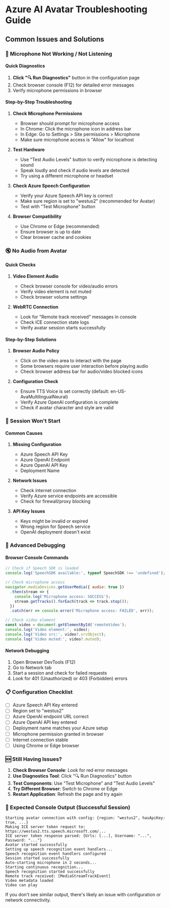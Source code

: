 # Azure AI Avatar Troubleshooting Guide

## Common Issues and Solutions

### 🎤 Microphone Not Working / Not Listening

#### Quick Diagnostics
1. **Click "🔍 Run Diagnostics"** button in the configuration page
2. Check browser console (F12) for detailed error messages
3. Verify microphone permissions in browser

#### Step-by-Step Troubleshooting

1. **Check Microphone Permissions**
   - Browser should prompt for microphone access
   - In Chrome: Click the microphone icon in address bar
   - In Edge: Go to Settings > Site permissions > Microphone
   - Make sure microphone access is "Allow" for localhost

2. **Test Hardware**
   - Use "Test Audio Levels" button to verify microphone is detecting sound
   - Speak loudly and check if audio levels are detected
   - Try using a different microphone or headset

3. **Check Azure Speech Configuration**
   - Verify your Azure Speech API key is correct
   - Make sure region is set to "westus2" (recommended for Avatar)
   - Test with "Test Microphone" button

4. **Browser Compatibility**
   - Use Chrome or Edge (recommended)
   - Ensure browser is up to date
   - Clear browser cache and cookies

### 🔇 No Audio from Avatar

#### Quick Checks
1. **Video Element Audio**
   - Check browser console for video/audio errors
   - Verify video element is not muted
   - Check browser volume settings

2. **WebRTC Connection**
   - Look for "Remote track received" messages in console
   - Check ICE connection state logs
   - Verify avatar session starts successfully

#### Step-by-Step Solutions

1. **Browser Audio Policy**
   - Click on the video area to interact with the page
   - Some browsers require user interaction before playing audio
   - Check browser address bar for audio/video blocked icons

2. **Configuration Check**
   - Ensure TTS Voice is set correctly (default: en-US-AvaMultilingualNeural)
   - Verify Azure OpenAI configuration is complete
   - Check if avatar character and style are valid

### 🚫 Session Won't Start

#### Common Causes
1. **Missing Configuration**
   - Azure Speech API Key
   - Azure OpenAI Endpoint
   - Azure OpenAI API Key
   - Deployment Name

2. **Network Issues**
   - Check internet connection
   - Verify Azure service endpoints are accessible
   - Check for firewall/proxy blocking

3. **API Key Issues**
   - Keys might be invalid or expired
   - Wrong region for Speech service
   - OpenAI deployment doesn't exist

### 🔧 Advanced Debugging

#### Browser Console Commands
```javascript
// Check if Speech SDK is loaded
console.log('SpeechSDK available:', typeof SpeechSDK !== 'undefined');

// Check microphone access
navigator.mediaDevices.getUserMedia({ audio: true })
  .then(stream => {
    console.log('Microphone access: SUCCESS');
    stream.getTracks().forEach(track => track.stop());
  })
  .catch(err => console.error('Microphone access: FAILED', err));

// Check video element
const video = document.getElementById('remoteVideo');
console.log('Video element:', video);
console.log('Video src:', video?.srcObject);
console.log('Video muted:', video?.muted);
```

#### Network Debugging
1. Open Browser DevTools (F12)
2. Go to Network tab
3. Start a session and check for failed requests
4. Look for 401 (Unauthorized) or 403 (Forbidden) errors

### 📋 Configuration Checklist

- [ ] Azure Speech API Key entered
- [ ] Region set to "westus2"
- [ ] Azure OpenAI endpoint URL correct
- [ ] Azure OpenAI API key entered
- [ ] Deployment name matches your Azure setup
- [ ] Microphone permission granted in browser
- [ ] Internet connection stable
- [ ] Using Chrome or Edge browser

### 🆘 Still Having Issues?

1. **Check Browser Console**: Look for red error messages
2. **Use Diagnostics Tool**: Click "🔍 Run Diagnostics" button
3. **Test Components**: Use "Test Microphone" and "Test Audio Levels"
4. **Try Different Browser**: Switch to Chrome or Edge
5. **Restart Application**: Refresh the page and try again

### 📝 Expected Console Output (Successful Session)

```
Starting avatar connection with config: {region: "westus2", hasApiKey: true, ...}
Making ICE server token request to: https://westus2.tts.speech.microsoft.com/...
ICE server token response parsed: {Urls: [...], Username: "...", Password: "..."}
Avatar started successfully
Setting up speech recognition event handlers...
Speech recognition event handlers configured
Session started successfully
Auto-starting microphone in 2 seconds...
Starting continuous recognition...
Speech recognition started successfully
Remote track received: [MediaStreamTrackEvent]
Video metadata loaded
Video can play
```

If you don't see similar output, there's likely an issue with configuration or network connectivity.
